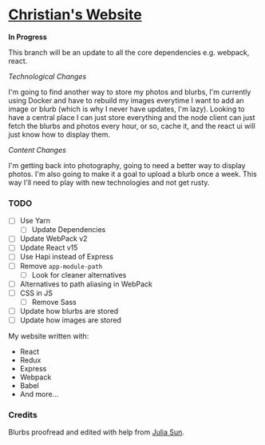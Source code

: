 # [Christian's Website](http://christianle.com)

**In Progress**

This branch will be an update to all the core dependencies e.g. webpack, react.

*Technological Changes*

I'm going to find another way to store my photos and blurbs, I'm currently using Docker and have
to rebuild my images everytime I want to add an image or blurb (which is why I never have updates,
I'm lazy). Looking to have a central place I can just store everything and the node client can just
fetch the blurbs and photos every hour, or so, cache it, and the react ui will just know how to
display them.

*Content Changes*

I'm getting back into photography, going to need a better way to display photos. I'm also going to
make it a goal to upload a blurb once a week. This way I'll need to play with new technologies and
not get rusty.

### TODO

- [ ] Use Yarn
  - [ ] Update Dependencies
- [ ] Update WebPack v2
- [ ] Update React v15
- [ ] Use Hapi instead of Express
- [ ] Remove `app-module-path`
  - [ ] Look for cleaner alternatives
- [ ] Alternatives to path aliasing in WebPack
- [ ] CSS in JS
  - [ ] Remove Sass
- [ ] Update how blurbs are stored
- [ ] Update how images are stored

My website written with:

* React
* Redux
* Express
* Webpack
* Babel
* And more...

### Credits

Blurbs proofread and edited with help from [Julia Sun](http://juliasun.io).

